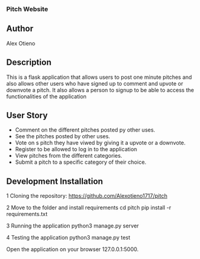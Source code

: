 ### Pitch Website

## Author
Alex Otieno
## Description
This is a flask application that allows users to post one minute pitches and also allows other users who have signed up to comment and upvote or downvote a pitch. It also allows a person to signup to be able to access the functionalities of the application
## User Story

* Comment on the different pitches posted py other uses.
* See the pitches posted by other uses.
* Vote on s pitch they have viwed by giving it a upvote or a downvote.
* Register to be allowed to log in to the application
* View pitches from the different categories.
* Submit a pitch to a specific category of their choice.

## Development Installation
1 Cloning the repository:
https://github.com/Alexotieno1717/pitch

2 Move to the folder and install requirements
cd pitch
pip install -r requirements.txt

3 Running the application
python3 manage.py server

4 Testing the application
python3 manage.py test

Open the application on your browser 127.0.0.1:5000.

